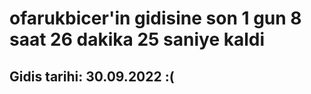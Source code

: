 # ofarukbicer'in gidisine son 1 gun 8 saat 26 dakika 25 saniye kaldi

## Gidis tarihi: 30.09.2022 :(